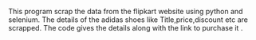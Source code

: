 This program scrap the data from the flipkart website using python and selenium.
The details of the adidas shoes like Title,price,discount etc are scrapped.
The code gives the details along with the link to purchase it .
